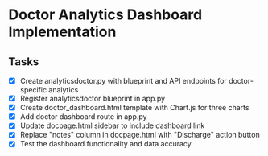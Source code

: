 
# Doctor Analytics Dashboard Implementation

## Tasks
- [x] Create analyticsdoctor.py with blueprint and API endpoints for doctor-specific analytics
- [x] Register analyticsdoctor blueprint in app.py
- [x] Create doctor_dashboard.html template with Chart.js for three charts
- [x] Add doctor dashboard route in app.py
- [x] Update docpage.html sidebar to include dashboard link
- [x] Replace "notes" column in docpage.html with "Discharge" action button
- [x] Test the dashboard functionality and data accuracy
